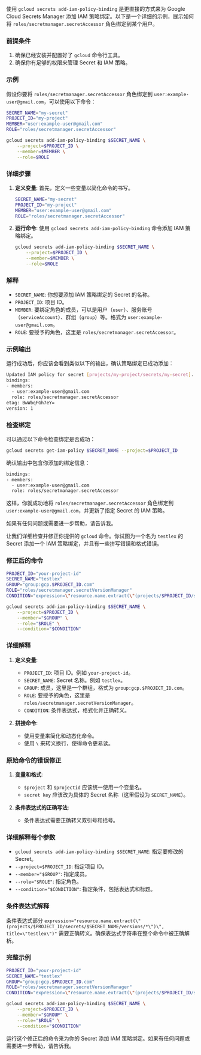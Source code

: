 使用 `gcloud secrets add-iam-policy-binding` 是更直接的方式来为 Google Cloud Secrets Manager 添加 IAM 策略绑定。以下是一个详细的示例，展示如何将 `roles/secretmanager.secretAccessor` 角色绑定到某个用户。

### 前提条件
1. 确保已经安装并配置好了 `gcloud` 命令行工具。
2. 确保你有足够的权限来管理 Secret 和 IAM 策略。

### 示例

假设你要将 `roles/secretmanager.secretAccessor` 角色绑定到 `user:example-user@gmail.com`，可以使用以下命令：

```sh
SECRET_NAME="my-secret"
PROJECT_ID="my-project"
MEMBER="user:example-user@gmail.com"
ROLE="roles/secretmanager.secretAccessor"

gcloud secrets add-iam-policy-binding $SECRET_NAME \
    --project=$PROJECT_ID \
    --member=$MEMBER \
    --role=$ROLE
```

### 详细步骤

1. **定义变量**:
   首先，定义一些变量以简化命令的书写。

    ```sh
    SECRET_NAME="my-secret"
    PROJECT_ID="my-project"
    MEMBER="user:example-user@gmail.com"
    ROLE="roles/secretmanager.secretAccessor"
    ```

2. **运行命令**:
   使用 `gcloud secrets add-iam-policy-binding` 命令添加 IAM 策略绑定。

    ```sh
    gcloud secrets add-iam-policy-binding $SECRET_NAME \
        --project=$PROJECT_ID \
        --member=$MEMBER \
        --role=$ROLE
    ```

### 解释

- `SECRET_NAME`: 你想要添加 IAM 策略绑定的 Secret 的名称。
- `PROJECT_ID`: 项目 ID。
- `MEMBER`: 要绑定角色的成员，可以是用户（`user`）、服务账号（`serviceAccount`）、群组（`group`）等。格式为 `user:example-user@gmail.com`。
- `ROLE`: 要授予的角色，这里是 `roles/secretmanager.secretAccessor`。

### 示例输出

运行成功后，你应该会看到类似以下的输出，确认策略绑定已成功添加：

```sh
Updated IAM policy for secret [projects/my-project/secrets/my-secret].
bindings:
- members:
  - user:example-user@gmail.com
  role: roles/secretmanager.secretAccessor
etag: BwWbqFGh7eY=
version: 1
```

### 检查绑定

可以通过以下命令检查绑定是否成功：

```sh
gcloud secrets get-iam-policy $SECRET_NAME --project=$PROJECT_ID
```

确认输出中包含你添加的绑定信息：

```sh
bindings:
- members:
  - user:example-user@gmail.com
  role: roles/secretmanager.secretAccessor
```

这样，你就成功地将 `roles/secretmanager.secretAccessor` 角色绑定到 `user:example-user@gmail.com`，并更新了指定 Secret 的 IAM 策略。

如果有任何问题或需要进一步帮助，请告诉我。

让我们详细检查并修正你提供的 `gcloud` 命令。你试图为一个名为 `testlex` 的 Secret 添加一个 IAM 策略绑定，并且有一些拼写错误和格式错误。

### 修正后的命令

```sh
PROJECT_ID="your-project-id"
SECRET_NAME="testlex"
GROUP="group:gcp.$PROJECT_ID.com"
ROLE="roles/secretmanager.secretVersionManager"
CONDITION="expression=\"resource.name.extract(\"(projects/$PROJECT_ID/secrets/$SECRET_NAME/versions/*\")\", title=\"testlex\")"

gcloud secrets add-iam-policy-binding $SECRET_NAME \
    --project=$PROJECT_ID \
    --member="$GROUP" \
    --role="$ROLE" \
    --condition="$CONDITION"
```

### 详细解释

1. **定义变量**:
   - `PROJECT_ID`: 项目 ID。例如 `your-project-id`。
   - `SECRET_NAME`: Secret 名称。例如 `testlex`。
   - `GROUP`: 成员，这里是一个群组，格式为 `group:gcp.$PROJECT_ID.com`。
   - `ROLE`: 要授予的角色，这里是 `roles/secretmanager.secretVersionManager`。
   - `CONDITION`: 条件表达式，格式化并正确转义。

2. **拼接命令**:
   - 使用变量来简化和动态化命令。
   - 使用 `\` 来转义换行，使得命令更易读。

### 原始命令的错误修正

1. **变量和格式**:
   - `$project` 和 `$projectid` 应该统一使用一个变量名。
   - `secret key` 应该改为具体的 Secret 名称（这里假设为 `SECRET_NAME`）。

2. **条件表达式的正确写法**:
   - 条件表达式需要正确转义双引号和括号。

### 详细解释每个参数

- `gcloud secrets add-iam-policy-binding $SECRET_NAME`: 指定要修改的 Secret。
- `--project=$PROJECT_ID`: 指定项目 ID。
- `--member="$GROUP"`: 指定成员。
- `--role="$ROLE"`: 指定角色。
- `--condition="$CONDITION"`: 指定条件，包括表达式和标题。

### 条件表达式解释

条件表达式部分 `expression="resource.name.extract(\"(projects/$PROJECT_ID/secrets/$SECRET_NAME/versions/*\")\", title=\"testlex\")"` 需要正确转义。确保表达式字符串在整个命令中被正确解析。

### 完整示例

```sh
PROJECT_ID="your-project-id"
SECRET_NAME="testlex"
GROUP="group:gcp.$PROJECT_ID.com"
ROLE="roles/secretmanager.secretVersionManager"
CONDITION="expression=\"resource.name.extract(\"(projects/$PROJECT_ID/secrets/$SECRET_NAME/versions/*\")\", title=\"testlex\")"

gcloud secrets add-iam-policy-binding $SECRET_NAME \
    --project=$PROJECT_ID \
    --member="$GROUP" \
    --role="$ROLE" \
    --condition="$CONDITION"
```

运行这个修正后的命令来为你的 Secret 添加 IAM 策略绑定。如果有任何问题或需要进一步帮助，请告诉我。
